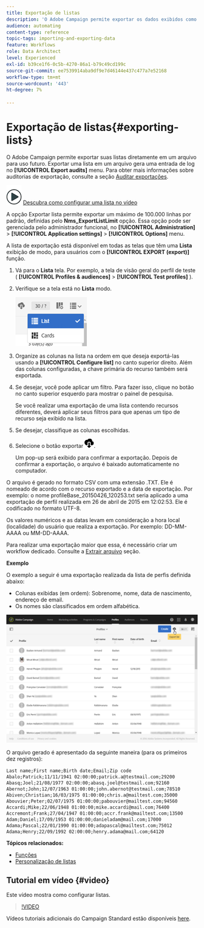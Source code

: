 ```yaml
---
title: Exportação de listas
description: 'O Adobe Campaign permite exportar os dados exibidos como listas de uma tela de visão geral diretamente em um arquivo para uso futuro. '
audience: automating
content-type: reference
topic-tags: importing-and-exporting-data
feature: Workflows
role: Data Architect
level: Experienced
exl-id: b39ce1f6-0c5b-4270-86a1-b79c49cd199c
source-git-commit: ee7539914aba9df9e7d46144e437c477a7e52168
workflow-type: tm+mt
source-wordcount: '443'
ht-degree: 7%

---
```


# Exportação de listas{#exporting-lists}

O Adobe Campaign permite exportar suas listas diretamente em um arquivo para uso futuro. Exportar uma lista em um arquivo gera uma entrada de log no **[!UICONTROL Export audits]** menu. Para obter mais informações sobre auditorias de exportação, consulte a seção [Auditar exportações](../../administration/using/auditing-export-logs.md).

![](assets/do-not-localize/how-to-video.png) [Descubra como configurar uma lista no vídeo](#video)

A opção Exportar lista permite exportar um máximo de 100.000 linhas por padrão, definidas pelo **Nms_ExportListLimit** opção. Essa opção pode ser gerenciada pelo administrador funcional, no **[!UICONTROL Administration]** > **[!UICONTROL Application settings]** > **[!UICONTROL Options]** menu.

A lista de exportação está disponível em todas as telas que têm uma **Lista** exibição de modo, para usuários com o **[!UICONTROL EXPORT (export)]** função.

1. Vá para o **Lista** tela. Por exemplo, a tela de visão geral do perfil de teste ( **[!UICONTROL Profiles & audiences]** > **[!UICONTROL Test profiles]** ).
1. Verifique se a tela está no **Lista** modo.

   ![](assets/export_list_mode_switch.png)

1. Organize as colunas na lista na ordem em que deseja exportá-las usando a **[!UICONTROL Configure list]** no canto superior direito. Além das colunas configuradas, a chave primária do recurso também será exportada.
1. Se desejar, você pode aplicar um filtro. Para fazer isso, clique no botão no canto superior esquerdo para mostrar o painel de pesquisa.

   Se você realizar uma exportação de uma lista contendo recursos diferentes, deverá aplicar seus filtros para que apenas um tipo de recurso seja exibido na lista.

1. Se desejar, classifique as colunas escolhidas.
1. Selecione o botão exportar ![](assets/exportlistbutton.png).

   Um pop-up será exibido para confirmar a exportação. Depois de confirmar a exportação, o arquivo é baixado automaticamente no computador.

O arquivo é gerado no formato CSV com uma extensão .TXT. Ele é nomeado de acordo com o recurso exportado e a data de exportação. Por exemplo: o nome profileBase_20150426_120253.txt seria aplicado a uma exportação de perfil realizada em 26 de abril de 2015 em 12:02:53. Ele é codificado no formato UTF-8.

Os valores numéricos e as datas levam em consideração a hora local (localidade) do usuário que realiza a exportação. Por exemplo: DD-MM-AAAA ou MM-DD-AAAA.

Para realizar uma exportação maior que essa, é necessário criar um workflow dedicado. Consulte a [Extrair arquivo](../../automating/using/extract-file.md) seção.

**Exemplo**

O exemplo a seguir é uma exportação realizada da lista de perfis definida abaixo:

* Colunas exibidas (em ordem): Sobrenome, nome, data de nascimento, endereço de email.
* Os nomes são classificados em ordem alfabética.

![](assets/export_list_example1.png)

O arquivo gerado é apresentado da seguinte maneira (para os primeiros dez registros):

```
Last name;First name;Birth date;Email;Zip code
Abalo;Patrick;11/11/1941 02:00:00;patrick.a@testmail.com;29200
Abasq;Joel;21/08/1977 02:00:00;abasq.joel@testmail.com;92160
Abernot;John;12/07/1963 01:00:00;john.abernot@testmail.com;78510
Abiven;Christian;16/03/1975 01:00:00;chris.a@mailtest.com;35000
Abouvier;Peter;02/07/1975 01:00:00;pabouvier@mailtest.com;94560
Accardi;Mike;22/06/1948 01:00:00;mike.accardi@mail.com;76400
Accremont;Frank;27/04/1947 01:00:00;accr.frank@mailtest.com;13500
Adam;Daniel;17/09/1953 01:00:00;danieladam@mail.com;17000
Adama;Pascal;22/01/1990 01:00:00;adapascal@mailtest.com;75012
Adama;Henry;22/09/1992 02:00:00;henry.adama@mail.com;64120
```

**Tópicos relacionados:**

* [Funções](../../administration/using/list-of-roles.md)
* [Personalização de listas](../../start/using/customizing-lists.md)

## Tutorial em vídeo {#video}

Este vídeo mostra como configurar listas.

>[!VIDEO](https://video.tv.adobe.com/v/25288/?quality=12)

Vídeos tutoriais adicionais do Campaign Standard estão disponíveis [here](https://experienceleague.adobe.com/docs/campaign-standard-learn/tutorials/overview.html?lang=pt-BR).
